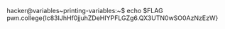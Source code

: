 hacker@variables~printing-variables:~$ echo $FLAG
pwn.college{Ic83IJhHf0jjuhZDeHIYPFLGZg6.QX3UTN0wSO0AzNzEzW}
